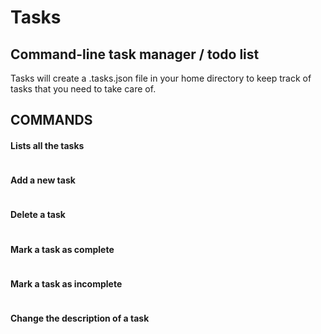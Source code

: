 # Tasks

## Command-line task manager / todo list

Tasks will create a .tasks.json file in your home directory to keep track of
tasks that you need to take care of.

## COMMANDS

#### Lists all the tasks
```tasks
```

#### Add a new task
```tasks add <number>
```

#### Delete a task
```tasks delete <number>
```
    
#### Mark a task as complete
```tasks complete <number>
```

#### Mark a task as incomplete
```tasks incomplete <number>
```

#### Change the description of a task
```tasks change <number> <new task description>
```

